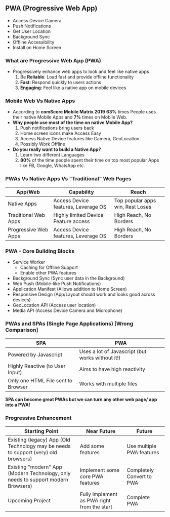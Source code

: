 ## PWA (Progressive Web App)

- Access Device Camera
- Push Notifications
- Get User Location
- Background Sync
- Offline Accessibility
- Install on Home Screen

### What are Progressive Web App (PWA)

- Progressively enhance web apps to look and feel like native apps
  1. Be **Reliable**: Load fast and provide offline functionality
  2. **Fast**: Respond quickly to users actions
  3. **Engaging**: Feel like a native app on mobile devices

### Mobile Web Vs Native Apps

- According to **comScore Mobile Matrix 2019** **63%** times People uses their native Mobile Apps and **7%** times on Mobile Web.
- **Why people use most of the time on native Mobile App?**
  1. Push notifications bring users back
  2. Home screen icons make Access Easy
  3. Access Native Device features like Camera, GeoLocation
  4. Possibly Work Offline
- **Do you really want to build a Native App?**
  1. Learn two different Languages
  2. **80%** of the time people spent their time on top most popular Apps like FB, Google, WhatsApp etc.

### PWAs Vs Native Apps Vs "Traditional" Web Pages

| App/Web              | Capability                           | Reach                            |
| -------------------- | ------------------------------------ | -------------------------------- |
| Native Apps          | Access Device features, Leverage OS  | Top popular apps win, Rest Loses |
| Traditional Web Apps | Highly limited Device Feature access | High Reach, No Borders           |
| Progressive Web Apps | Access Device features, Leverage OS  | High Reach, No Borders           |

### PWA - Core Building Blocks

- Service Worker
  - Caching for Offline Support
  - Enable other PWA features
- Background Sync (Sync user data in the Background)
- Web Push (Mobile-like Push Notifications)
- Application Manifest (Allows addition to Home Screen)
- Responsive Design (App/Layout should work and looks good across devices)
- GeoLocation API (Access user location)
- Media API (Access Device Camera and Microphone)

### PWAs and SPAs (Single Page Applications) [Wrong Comparison]

| SPA                                | PWA                                              |
| ---------------------------------- | ------------------------------------------------ |
| Powered by Javascript              | Uses a lot of Javascript (but works without it!) |
| Highly Reactive (to User Input)    | Aims to have high reactivity                     |
| Only one HTML File sent to Browser | Works with multiple files                        |

**SPA can become great PWAs but we can turn any other web page/ app into a PWA!**

### Progressive Enhancement

| Starting Point                                                                     | Near Future                                 | Future                    |
| ---------------------------------------------------------------------------------- | ------------------------------------------- | ------------------------- |
| Existing (legacy) App (Old Technology may be needs to support (very) old browsers) | Add some features                           | Use multiple PWA features |
| Existing "modern" App (Modern Technology, only needs to support modern Browsers)   | Implement some core PWA features            | Completely Convert to PWA |
| Upcoming Project                                                                   | Fully implement as PWA right from the start | Complete PWA              |
